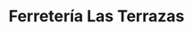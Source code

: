 ---
title: "Ferretería Las Terrazas"
url: /los-quinquelles/ferreteria-las-terrazas/
shop: Eisenwaren
---